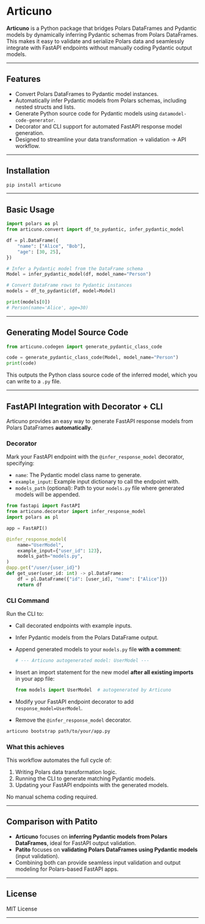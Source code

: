 # Articuno

**Articuno** is a Python package that bridges Polars DataFrames and Pydantic models by dynamically inferring Pydantic schemas from Polars DataFrames. This makes it easy to validate and serialize Polars data and seamlessly integrate with FastAPI endpoints without manually coding Pydantic output models.

---

## Features

- Convert Polars DataFrames to Pydantic model instances.
- Automatically infer Pydantic models from Polars schemas, including nested structs and lists.
- Generate Python source code for Pydantic models using `datamodel-code-generator`.
- Decorator and CLI support for automated FastAPI response model generation.
- Designed to streamline your data transformation → validation → API workflow.

---

## Installation

```bash
pip install articuno
```

---

## Basic Usage

```python
import polars as pl
from articuno.convert import df_to_pydantic, infer_pydantic_model

df = pl.DataFrame({
    "name": ["Alice", "Bob"],
    "age": [30, 25],
})

# Infer a Pydantic model from the DataFrame schema
Model = infer_pydantic_model(df, model_name="Person")

# Convert DataFrame rows to Pydantic instances
models = df_to_pydantic(df, model=Model)

print(models[0])
# Person(name='Alice', age=30)
```

---

## Generating Model Source Code

```python
from articuno.codegen import generate_pydantic_class_code

code = generate_pydantic_class_code(Model, model_name="Person")
print(code)
```

This outputs the Python class source code of the inferred model, which you can write to a `.py` file.

---

## FastAPI Integration with Decorator + CLI

Articuno provides an easy way to generate FastAPI response models from Polars DataFrames **automatically**.

### Decorator

Mark your FastAPI endpoint with the `@infer_response_model` decorator, specifying:

- `name`: The Pydantic model class name to generate.
- `example_input`: Example input dictionary to call the endpoint with.
- `models_path` (optional): Path to your `models.py` file where generated models will be appended.

```python
from fastapi import FastAPI
from articuno.decorator import infer_response_model
import polars as pl

app = FastAPI()

@infer_response_model(
    name="UserModel",
    example_input={"user_id": 123},
    models_path="models.py",
)
@app.get("/user/{user_id}")
def get_user(user_id: int) -> pl.DataFrame:
    df = pl.DataFrame({"id": [user_id], "name": ["Alice"]})
    return df
```

### CLI Command

Run the CLI to:

- Call decorated endpoints with example inputs.
- Infer Pydantic models from the Polars DataFrame output.
- Append generated models to your `models.py` file **with a comment**:

  ```python
  # --- Articuno autogenerated model: UserModel ---
  ```

- Insert an import statement for the new model **after all existing imports** in your app file:

  ```python
  from models import UserModel  # autogenerated by Articuno
  ```

- Modify your FastAPI endpoint decorator to add `response_model=UserModel`.
- Remove the `@infer_response_model` decorator.

```bash
articuno bootstrap path/to/your/app.py
```

### What this achieves

This workflow automates the full cycle of:

1. Writing Polars data transformation logic.
2. Running the CLI to generate matching Pydantic models.
3. Updating your FastAPI endpoints with the generated models.

No manual schema coding required.

---

## Comparison with Patito

- **Articuno** focuses on **inferring Pydantic models from Polars DataFrames**, ideal for FastAPI output validation.
- **Patito** focuses on **validating Polars DataFrames using Pydantic models** (input validation).
- Combining both can provide seamless input validation and output modeling for Polars-based FastAPI apps.

---

## License

MIT License

---
